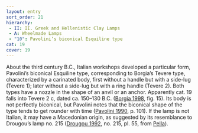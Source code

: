 ```yaml
---
layout: entry
sort_order: 21
hierarchy:
 - II: II. Greek and Hellenistic Clay Lamps
 - A: Wheelmade Lamps
 - "10": Pavolini’s biconical Esquiline type
cat: 19
cover: 19
---
```


About the third century B.C., Italian workshops developed a particular form, Pavolini’s biconical Esquiline type, corresponding to Borgia’s Tevere type, characterized by a carinated body, first without a handle but with a side-lug (Tevere 1); later without a side-lug but with a ring handle (Tevere 2). Both types have a nozzle in the shape of an anvil or an anchor. Apparently cat. 19 falls into Tevere 2 c, dated ca. 150–130 B.C. (<a href='../../bibliography/#borgia-1988'>Borgia 1998</a>, fig. 15). Its body is not perfectly biconical, but Pavolini notes that the biconical shape of the type tends to get rounder with time (<a href='../../bibliography/#pavolini-1990'>Pavolini 1990</a>, p. 101). If the lamp is not Italian, it may have a Macedonian origin, as suggested by its resemblance to Drougou’s lamp no. 215 (<a href='../../bibliography/#drougou-1992'>Drougou 1992</a>, no. 215, pl. 55, from <a href='../../map/#loc_491688'>Pella</a>).
